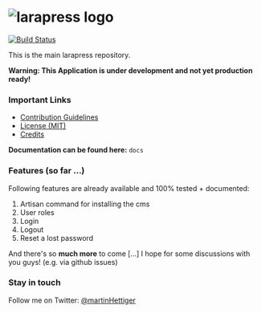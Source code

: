 ![larapress logo](https://raw.githubusercontent.com/larapress-cms/design/master/Logo/PNG/larapress-logo-greyscale.png)
=======
[![Build Status](https://travis-ci.org/larapress-cms/larapress.svg?branch=master)](https://travis-ci.org/larapress-cms/larapress)

This is the main larapress repository.

__Warning: This Application is under development and not yet production ready!__

### Important Links

* [Contribution Guidelines](CONTRIBUTING.md)
* [License (MIT)](LICENSE.md)
* [Credits](CREDITS.md)

__Documentation can be found here:__ `docs`

### Features (so far ...)

Following features are already available and 100% tested + documented:

1. Artisan command for installing the cms
2. User roles
3. Login
4. Logout
5. Reset a lost password

And there's so __much more__ to come [...] I hope for some discussions with you guys! (e.g. via github issues)

### Stay in touch

Follow me on Twitter: [@martinHettiger](https://twitter.com/martinHettiger)
